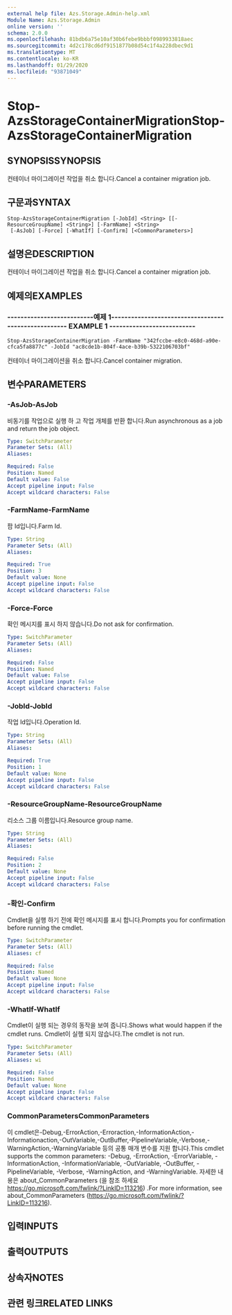 ```yaml
---
external help file: Azs.Storage.Admin-help.xml
Module Name: Azs.Storage.Admin
online version: ''
schema: 2.0.0
ms.openlocfilehash: 81bdb6a75e10af30b6febe9bbbf0989933818aec
ms.sourcegitcommit: 4d2c178cd6df9151877b08d54c1f4a228dbec9d1
ms.translationtype: MT
ms.contentlocale: ko-KR
ms.lasthandoff: 01/29/2020
ms.locfileid: "93871049"
---
```

# <span data-ttu-id="dbb36-101">Stop-AzsStorageContainerMigration</span><span class="sxs-lookup"><span data-stu-id="dbb36-101">Stop-AzsStorageContainerMigration</span></span>

## <span data-ttu-id="dbb36-102">SYNOPSIS</span><span class="sxs-lookup"><span data-stu-id="dbb36-102">SYNOPSIS</span></span>
<span data-ttu-id="dbb36-103">컨테이너 마이그레이션 작업을 취소 합니다.</span><span class="sxs-lookup"><span data-stu-id="dbb36-103">Cancel a container migration job.</span></span>

## <span data-ttu-id="dbb36-104">구문과</span><span class="sxs-lookup"><span data-stu-id="dbb36-104">SYNTAX</span></span>

```
Stop-AzsStorageContainerMigration [-JobId] <String> [[-ResourceGroupName] <String>] [-FarmName] <String>
 [-AsJob] [-Force] [-WhatIf] [-Confirm] [<CommonParameters>]
```

## <span data-ttu-id="dbb36-105">설명은</span><span class="sxs-lookup"><span data-stu-id="dbb36-105">DESCRIPTION</span></span>
<span data-ttu-id="dbb36-106">컨테이너 마이그레이션 작업을 취소 합니다.</span><span class="sxs-lookup"><span data-stu-id="dbb36-106">Cancel a container migration job.</span></span>

## <span data-ttu-id="dbb36-107">예제의</span><span class="sxs-lookup"><span data-stu-id="dbb36-107">EXAMPLES</span></span>

### <span data-ttu-id="dbb36-108">--------------------------예제 1--------------------------</span><span class="sxs-lookup"><span data-stu-id="dbb36-108">-------------------------- EXAMPLE 1 --------------------------</span></span>
```
Stop-AzsStorageContainerMigration -FarmName "342fccbe-e8c0-468d-a90e-cfca5fa8877c" -JobId "ac8cde1b-804f-4ace-b39b-5322106703bf"
```

<span data-ttu-id="dbb36-109">컨테이너 마이그레이션을 취소 합니다.</span><span class="sxs-lookup"><span data-stu-id="dbb36-109">Cancel container migration.</span></span>

## <span data-ttu-id="dbb36-110">변수</span><span class="sxs-lookup"><span data-stu-id="dbb36-110">PARAMETERS</span></span>

### <span data-ttu-id="dbb36-111">-AsJob</span><span class="sxs-lookup"><span data-stu-id="dbb36-111">-AsJob</span></span>
<span data-ttu-id="dbb36-112">비동기를 작업으로 실행 하 고 작업 개체를 반환 합니다.</span><span class="sxs-lookup"><span data-stu-id="dbb36-112">Run asynchronous as a job and return the job object.</span></span>

```yaml
Type: SwitchParameter
Parameter Sets: (All)
Aliases: 

Required: False
Position: Named
Default value: False
Accept pipeline input: False
Accept wildcard characters: False
```

### <span data-ttu-id="dbb36-113">-FarmName</span><span class="sxs-lookup"><span data-stu-id="dbb36-113">-FarmName</span></span>
<span data-ttu-id="dbb36-114">팜 Id입니다.</span><span class="sxs-lookup"><span data-stu-id="dbb36-114">Farm Id.</span></span>

```yaml
Type: String
Parameter Sets: (All)
Aliases: 

Required: True
Position: 3
Default value: None
Accept pipeline input: False
Accept wildcard characters: False
```

### <span data-ttu-id="dbb36-115">-Force</span><span class="sxs-lookup"><span data-stu-id="dbb36-115">-Force</span></span>
<span data-ttu-id="dbb36-116">확인 메시지를 표시 하지 않습니다.</span><span class="sxs-lookup"><span data-stu-id="dbb36-116">Do not ask for confirmation.</span></span>

```yaml
Type: SwitchParameter
Parameter Sets: (All)
Aliases: 

Required: False
Position: Named
Default value: False
Accept pipeline input: False
Accept wildcard characters: False
```

### <span data-ttu-id="dbb36-117">-JobId</span><span class="sxs-lookup"><span data-stu-id="dbb36-117">-JobId</span></span>
<span data-ttu-id="dbb36-118">작업 Id입니다.</span><span class="sxs-lookup"><span data-stu-id="dbb36-118">Operation Id.</span></span>

```yaml
Type: String
Parameter Sets: (All)
Aliases: 

Required: True
Position: 1
Default value: None
Accept pipeline input: False
Accept wildcard characters: False
```

### <span data-ttu-id="dbb36-119">-ResourceGroupName</span><span class="sxs-lookup"><span data-stu-id="dbb36-119">-ResourceGroupName</span></span>
<span data-ttu-id="dbb36-120">리소스 그룹 이름입니다.</span><span class="sxs-lookup"><span data-stu-id="dbb36-120">Resource group name.</span></span>

```yaml
Type: String
Parameter Sets: (All)
Aliases: 

Required: False
Position: 2
Default value: None
Accept pipeline input: False
Accept wildcard characters: False
```

### <span data-ttu-id="dbb36-121">-확인</span><span class="sxs-lookup"><span data-stu-id="dbb36-121">-Confirm</span></span>
<span data-ttu-id="dbb36-122">Cmdlet을 실행 하기 전에 확인 메시지를 표시 합니다.</span><span class="sxs-lookup"><span data-stu-id="dbb36-122">Prompts you for confirmation before running the cmdlet.</span></span>

```yaml
Type: SwitchParameter
Parameter Sets: (All)
Aliases: cf

Required: False
Position: Named
Default value: None
Accept pipeline input: False
Accept wildcard characters: False
```

### <span data-ttu-id="dbb36-123">-WhatIf</span><span class="sxs-lookup"><span data-stu-id="dbb36-123">-WhatIf</span></span>
<span data-ttu-id="dbb36-124">Cmdlet이 실행 되는 경우의 동작을 보여 줍니다.</span><span class="sxs-lookup"><span data-stu-id="dbb36-124">Shows what would happen if the cmdlet runs.</span></span>
<span data-ttu-id="dbb36-125">Cmdlet이 실행 되지 않습니다.</span><span class="sxs-lookup"><span data-stu-id="dbb36-125">The cmdlet is not run.</span></span>

```yaml
Type: SwitchParameter
Parameter Sets: (All)
Aliases: wi

Required: False
Position: Named
Default value: None
Accept pipeline input: False
Accept wildcard characters: False
```

### <span data-ttu-id="dbb36-126">CommonParameters</span><span class="sxs-lookup"><span data-stu-id="dbb36-126">CommonParameters</span></span>
<span data-ttu-id="dbb36-127">이 cmdlet은-Debug,-ErrorAction,-Erroraction,-InformationAction,-Informationaction,-OutVariable,-OutBuffer,-PipelineVariable,-Verbose,-WarningAction,-WarningVariable 등의 공통 매개 변수를 지원 합니다.</span><span class="sxs-lookup"><span data-stu-id="dbb36-127">This cmdlet supports the common parameters: -Debug, -ErrorAction, -ErrorVariable, -InformationAction, -InformationVariable, -OutVariable, -OutBuffer, -PipelineVariable, -Verbose, -WarningAction, and -WarningVariable.</span></span> <span data-ttu-id="dbb36-128">자세한 내용은 about_CommonParameters (을 참조 하세요 https://go.microsoft.com/fwlink/?LinkID=113216) .</span><span class="sxs-lookup"><span data-stu-id="dbb36-128">For more information, see about_CommonParameters (https://go.microsoft.com/fwlink/?LinkID=113216).</span></span>

## <span data-ttu-id="dbb36-129">입력</span><span class="sxs-lookup"><span data-stu-id="dbb36-129">INPUTS</span></span>

## <span data-ttu-id="dbb36-130">출력</span><span class="sxs-lookup"><span data-stu-id="dbb36-130">OUTPUTS</span></span>

## <span data-ttu-id="dbb36-131">상속자</span><span class="sxs-lookup"><span data-stu-id="dbb36-131">NOTES</span></span>

## <span data-ttu-id="dbb36-132">관련 링크</span><span class="sxs-lookup"><span data-stu-id="dbb36-132">RELATED LINKS</span></span>

